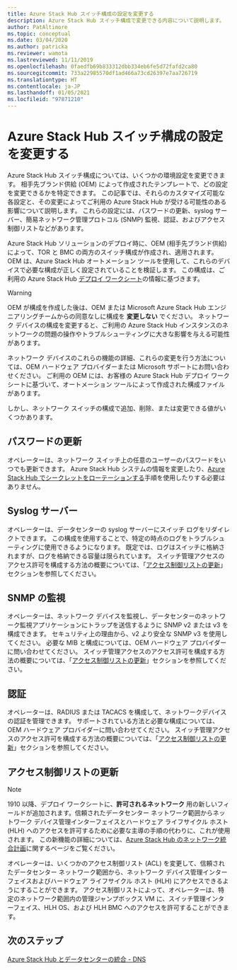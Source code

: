 ```yaml
---
title: Azure Stack Hub スイッチ構成の設定を変更する
description: Azure Stack Hub スイッチ構成で変更できる内容について説明します。
author: PatAltimore
ms.topic: conceptual
ms.date: 03/04/2020
ms.author: patricka
ms.reviewer: wamota
ms.lastreviewed: 11/11/2019
ms.openlocfilehash: 0faedfb69b833312dbb334eb6fe5d72fafd2ca80
ms.sourcegitcommit: 733a22985570df1ad466a73cd26397e7aa726719
ms.translationtype: HT
ms.contentlocale: ja-JP
ms.lasthandoff: 01/05/2021
ms.locfileid: "97871210"
---
```

# <a name="change-settings-on-your-azure-stack-hub-switch-configuration"></a>Azure Stack Hub スイッチ構成の設定を変更する

Azure Stack Hub スイッチ構成については、いくつかの環境設定を変更できます。 相手先ブランド供給 (OEM) によって作成されたテンプレートで、どの設定を変更できるかを特定できます。 この記事では、それらのカスタマイズ可能な各設定と、その変更によってご利用の Azure Stack Hub が受ける可能性のある影響について説明します。 これらの設定には、パスワードの更新、syslog サーバー、簡易ネットワーク管理プロトコル (SNMP) 監視、認証、およびアクセス制御リストなどがあります。

Azure Stack Hub ソリューションのデプロイ時に、OEM (相手先ブランド供給) によって、TOR と BMC の両方のスイッチ構成が作成され、適用されます。 OEM は、Azure Stack Hub オートメーション ツールを使用して、これらのデバイスで必要な構成が正しく設定されていることを検証します。 この構成は、ご利用の Azure Stack Hub [デプロイ ワークシート](azure-stack-deployment-worksheet.md)の情報に基づきます。

> [!Warning]  
> OEM が構成を作成した後は、OEM または Microsoft Azure Stack Hub エンジニアリングチームからの同意なしに構成を **変更しない** でください。 ネットワーク デバイスの構成を変更すると、ご利用の Azure Stack Hub インスタンスのネットワークの問題の操作やトラブルシューティングに大きな影響を与える可能性があります。
>
> ネットワーク デバイスのこれらの機能の詳細、これらの変更を行う方法については、OEM ハードウェア プロバイダーまたは Microsoft サポートにお問い合わせください。 ご利用の OEM には、お客様の Azure Stack Hub デプロイ ワークシートに基づいて、オートメーション ツールによって作成された構成ファイルがあります。

しかし、ネットワーク スイッチの構成で追加、削除、または変更できる値がいくつかあります。

## <a name="password-update"></a>パスワードの更新

オペレーターは、ネットワーク スイッチ上の任意のユーザーのパスワードをいつでも更新できます。 Azure Stack Hub システムの情報を変更したり、[Azure Stack Hub でシークレットをローテーションする](azure-stack-rotate-secrets.md)手順を使用したりする必要はありません。

## <a name="syslog-server"></a>Syslog サーバー

オペレーターは、データセンターの syslog サーバーにスイッチ ログをリダイレクトできます。 この構成を使用することで、特定の時点のログをトラブルシューティングに使用できるようになります。 既定では、ログはスイッチに格納されますが、ログを格納できる容量は限られています。 スイッチ管理アクセスのアクセス許可を構成する方法の概要については、「[アクセス制御リストの更新](#access-control-list-updates)」セクションを参照してください。

## <a name="snmp-monitoring"></a>SNMP の監視

オペレーターは、ネットワーク デバイスを監視し、データセンターのネットワーク監視アプリケーションにトラップを送信するように SNMP v2 または v3 を構成できます。 セキュリティ上の理由から、v2 より安全な SNMP v3 を使用してください。 必要な MIB と構成については、OEM ハードウェア プロバイダーに問い合わせてください。 スイッチ管理アクセスのアクセス許可を構成する方法の概要については、「[アクセス制御リストの更新](#access-control-list-updates)」セクションを参照してください。

## <a name="authentication"></a>認証

オペレーターは、RADIUS または TACACS を構成して、ネットワークデバイスの認証を管理できます。 サポートされている方法と必要な構成については、OEM ハードウェア プロバイダーに問い合わせてください。 スイッチ管理アクセスのアクセス許可を構成する方法の概要については、「[アクセス制御リストの更新](#access-control-list-updates)」セクションを参照してください。

## <a name="access-control-list-updates"></a>アクセス制御リストの更新

> [!NOTE]
> 1910 以降、デプロイ ワークシートに、**許可されるネットワーク** 用の新しいフィールドが追加されます。信頼されたデータセンター ネットワーク範囲からネットワーク デバイス管理インターフェイスとハードウェア ライフサイクル ホスト (HLH) へのアクセスを許可するために必要な主導の手順の代わりに、これが使用されます。 この新機能の詳細については、[Azure Stack Hub のネットワーク統合計画](azure-stack-network.md#permitted-networks)に関するページをご覧ください。

オペレーターは、いくつかのアクセス制御リスト (ACL) を変更して、信頼されたデータセンター ネットワーク範囲から、ネットワーク デバイス管理インターフェイスおよびハードウェア ライフサイクル ホスト (HLH) にアクセスできるようにすることができます。 アクセス制御リストによって、オペレーターは、特定のネットワーク範囲内の管理ジャンプボックス VM に、スイッチ管理インターフェイス、HLH OS、および HLH BMC へのアクセスを許可することができます。

## <a name="next-steps"></a>次のステップ

[Azure Stack Hub とデータセンターの統合 - DNS](azure-stack-integrate-dns.md)

